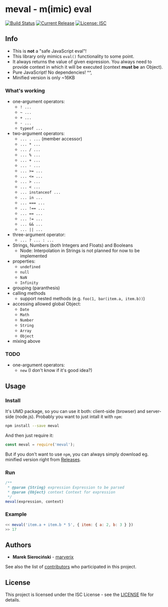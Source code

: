 # meval - m(imic) eval

[![Build Status](https://img.shields.io/travis/com/marverix/meval/master.svg)](https://travis-ci.com/marverix/meval)
[![Current Release](https://img.shields.io/github/release/marverix/meval.svg)](releases)
[![License: ISC](https://img.shields.io/badge/License-ISC-blue.svg)](LICENSE)

## Info

* This is **not** a "safe JavaScript eval"!
* This library only mimics `eval()` functionality to some point.
* It always returns the value of given expression. You always need to provide context in which it will be executed (context **must be** an Object).
* Pure JavaScript! No dependencies! ^^,
* Minified version is only ~16KB

### What's working

* one-argument operators:
  * `! ...`
  * `~ ...`
  * `+ ...`
  * `- ...`
  * `typeof ...`
* two-argument operators:
  * `... . ...` (member accessor)
  * `... * ...`
  * `... / ...`
  * `... % ...`
  * `... + ...`
  * `... - ...`
  * `... >= ...`
  * `... <= ...`
  * `... > ...`
  * `... < ...`
  * `... instanceof ...`
  * `... in ...`
  * `... === ...`
  * `... !== ...`
  * `... == ...`
  * `... != ...`
  * `... && ...`
  * `... || ...`
* three-argument operator:
  * `... ? ... : ...`
* Strings, Numbers (both Integers and Floats) and Booleans
  * Node: Interpolation in Strings is not planned for now to be implemented
* properties:
  * `undefined`
  * `null`
  * `NaN`
  * `Infinity`
* grouping (paranthesis)
* calling methods
  * support nested methods (e.g. `foo(1, bar(item.a, item.b))`)
* accessing allowed global Object:
  * `Date`
  * `Math`
  * `Number`
  * `String`
  * `Array`
  * `Object`
* mixing above

### TODO

* one-argument operators:
  * `new` (I don't know if it's good idea?)

## Usage

### Install

It's UMD package, so you can use it both: client-side (browser) and server-side (node.js).
Probably you want to just intall it with `npm`:

```sh
npm install --save meval
```

And then just require it:

```js
const meval = require('meval');
```

But if you don't want to use `npm`, you can always simply download eg. minified version right from [Releases](releases).

### Run

```js
/**
 * @param {String} expression Expression to be parsed
 * @param {Object} context Context for expression
 */
meval(expression, context)
```

### Example

```js
<< meval('item.a + item.b * 5', { item: { a: 2, b: 3 } })
>> 17
```

## Authors

* **Marek Sierociński** - [marverix](https://github.com/marverix)

See also the list of [contributors](https://github.com/marverix/meval/contributors)
who participated in this project.

## License

This project is licensed under the ISC License - see the [LICENSE](LICENSE) file for details.
